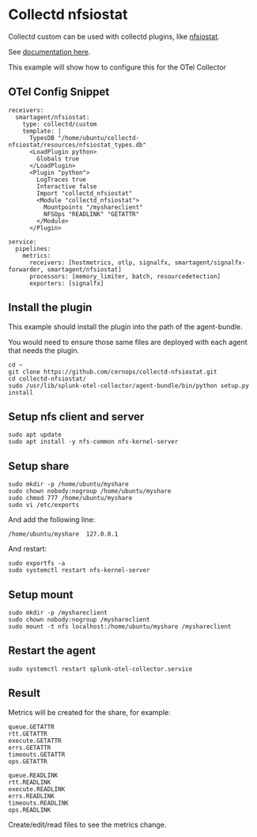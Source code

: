 # Collectd nfsiostat

Collectd custom can be used with collectd plugins, like [nfsiostat](https://github.com/cernops/collectd-nfsiostat).

See [documentation here](https://docs.splunk.com/Observability/gdi/collectd/collectd.html).

This example will show how to configure this for the OTel Collector

## OTel Config Snippet
```
receivers:
  smartagent/nfsiostat:
    type: collectd/custom
    template: |
      TypesDB "/home/ubuntu/collectd-nfsiostat/resources/nfsiostat_types.db"
      <LoadPlugin python>
        Globals true
      </LoadPlugin>
      <Plugin "python">
        LogTraces true
        Interactive false
        Import "collectd_nfsiostat"
        <Module "collectd_nfsiostat">
          Mountpoints "/myshareclient"
          NFSOps "READLINK" "GETATTR"
        </Module>
      </Plugin>

service:
  pipelines:
    metrics:
      receivers: [hostmetrics, otlp, signalfx, smartagent/signalfx-forwarder, smartagent/nfsiostat]
      processors: [memory_limiter, batch, resourcedetection]
      exporters: [signalfx]
```

## Install the plugin
This example should install the plugin into the path of the agent-bundle.

You would need to ensure those same files are deployed with each agent that needs the plugin.
```
cd ~
git clone https://github.com/cernops/collectd-nfsiostat.git
cd collectd-nfsiostat/
sudo /usr/lib/splunk-otel-collector/agent-bundle/bin/python setup.py install
```

## Setup nfs client and server
```
sudo apt update
sudo apt install -y nfs-common nfs-kernel-server
```

## Setup share
```
sudo mkdir -p /home/ubuntu/myshare
sudo chown nobody:nogroup /home/ubuntu/myshare
sudo chmod 777 /home/ubuntu/myshare
sudo vi /etc/exports
```
And add the following line:
```
/home/ubuntu/myshare  127.0.0.1
```
And restart:
```
sudo exportfs -a
sudo systemctl restart nfs-kernel-server
```

## Setup mount
```
sudo mkdir -p /myshareclient
sudo chown nobody:nogroup /myshareclient
sudo mount -t nfs localhost:/home/ubuntu/myshare /myshareclient
```

## Restart the agent
```
sudo systemctl restart splunk-otel-collector.service 
```

## Result
Metrics will be created for the share, for example:
```
queue.GETATTR
rtt.GETATTR
execute.GETATTR
errs.GETATTR
timeouts.GETATTR
ops.GETATTR

queue.READLINK
rtt.READLINK
execute.READLINK
errs.READLINK
timeouts.READLINK
ops.READLINK
```

Create/edit/read files to see the metrics change.